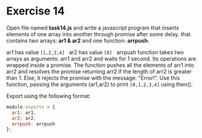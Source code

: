 # Exercise 14

Open file named **task14.js** and write a javascript program that inserts elements of one array into another through promise after some delay. that contains two arrays: **ar1 & ar2** and one function: **arrpush**.

ar1 has value `[1,2,3,4]`   
ar2 has value `[0]`   
arrpush function takes two arrays as arguments: arr1 and arr2 and waits for 1 second. Its operations are wrapped inside a promise. The function pushes all the elements of arr1 into arr2 and resolves the promise returning arr2 if the length of arr2 is greater than 1. Else, it rejects the promise with the message: "Error!".
Use this function, passing the arguments (ar1,ar2) to print `[0,1,2,3,4]` using then().

Export using the following format:

```js
module.exports = {
  ar1: ar1,
  ar2: ar2,
  arrpush: arrpush
};
```